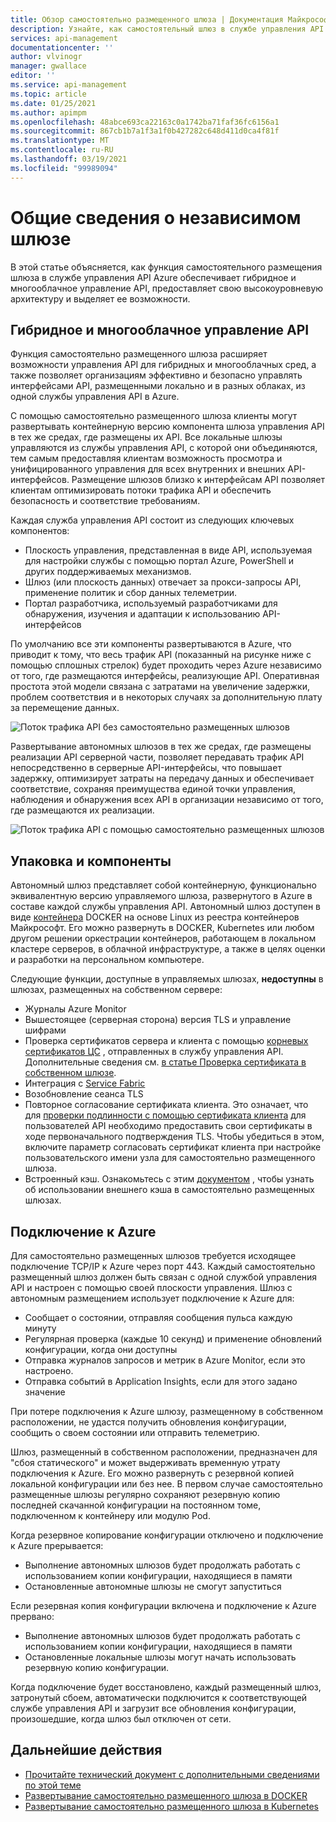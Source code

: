 ```yaml
---
title: Обзор самостоятельно размещенного шлюза | Документация Майкрософт
description: Узнайте, как самостоятельный шлюз в службе управления API Azure помогает организациям управлять API в гибридных и многооблачных средах.
services: api-management
documentationcenter: ''
author: vlvinogr
manager: gwallace
editor: ''
ms.service: api-management
ms.topic: article
ms.date: 01/25/2021
ms.author: apimpm
ms.openlocfilehash: 48abce693ca22163c0a1742ba71faf36fc6156a1
ms.sourcegitcommit: 867cb1b7a1f3a1f0b427282c648d411d0ca4f81f
ms.translationtype: MT
ms.contentlocale: ru-RU
ms.lasthandoff: 03/19/2021
ms.locfileid: "99989094"
---
```

# <a name="self-hosted-gateway-overview"></a>Общие сведения о независимом шлюзе

В этой статье объясняется, как функция самостоятельного размещения шлюза в службе управления API Azure обеспечивает гибридное и многооблачное управление API, предоставляет свою высокоуровневую архитектуру и выделяет ее возможности.

## <a name="hybrid-and-multi-cloud-api-management"></a>Гибридное и многооблачное управление API

Функция самостоятельно размещенного шлюза расширяет возможности управления API для гибридных и многооблачных сред, а также позволяет организациям эффективно и безопасно управлять интерфейсами API, размещенными локально и в разных облаках, из одной службы управления API в Azure.

С помощью самостоятельно размещенного шлюза клиенты могут развертывать контейнерную версию компонента шлюза управления API в тех же средах, где размещены их API. Все локальные шлюзы управляются из службы управления API, с которой они объединяются, тем самым предоставляя клиентам возможность просмотра и унифицированного управления для всех внутренних и внешних API-интерфейсов. Размещение шлюзов близко к интерфейсам API позволяет клиентам оптимизировать потоки трафика API и обеспечить безопасность и соответствие требованиям.

Каждая служба управления API состоит из следующих ключевых компонентов:

-   Плоскость управления, представленная в виде API, используемая для настройки службы с помощью портал Azure, PowerShell и других поддерживаемых механизмов.
-   Шлюз (или плоскость данных) отвечает за прокси-запросы API, применение политик и сбор данных телеметрии.
-   Портал разработчика, используемый разработчиками для обнаружения, изучения и адаптации к использованию API-интерфейсов

По умолчанию все эти компоненты развертываются в Azure, что приводит к тому, что весь трафик API (показанный на рисунке ниже с помощью сплошных стрелок) будет проходить через Azure независимо от того, где размещаются интерфейсы, реализующие API. Оперативная простота этой модели связана с затратами на увеличение задержки, проблем соответствия и в некоторых случаях за дополнительную плату за перемещение данных.

![Поток трафика API без самостоятельно размещенных шлюзов](media/self-hosted-gateway-overview/without-gateways.png)

Развертывание автономных шлюзов в тех же средах, где размещены реализации API серверной части, позволяет передавать трафик API непосредственно в серверные API-интерфейсы, что повышает задержку, оптимизирует затраты на передачу данных и обеспечивает соответствие, сохраняя преимущества единой точки управления, наблюдения и обнаружения всех API в организации независимо от того, где размещаются их реализации.

![Поток трафика API с помощью самостоятельно размещенных шлюзов](media/self-hosted-gateway-overview/with-gateways.png)

## <a name="packaging-and-features"></a>Упаковка и компоненты

Автономный шлюз представляет собой контейнерную, функционально эквивалентную версию управляемого шлюза, развернутого в Azure в составе каждой службы управления API. Автономный шлюз доступен в виде [контейнера](https://aka.ms/apim/sputnik/dhub) DOCKER на основе Linux из реестра контейнеров Майкрософт. Его можно развернуть в DOCKER, Kubernetes или любом другом решении оркестрации контейнеров, работающем в локальном кластере серверов, в облачной инфраструктуре, а также в целях оценки и разработки на персональном компьютере.

Следующие функции, доступные в управляемых шлюзах, **недоступны** в шлюзах, размещенных на собственном сервере:

- Журналы Azure Monitor
- Вышестоящее (серверная сторона) версия TLS и управление шифрами
- Проверка сертификатов сервера и клиента с помощью [корневых сертификатов ЦС](api-management-howto-ca-certificates.md) , отправленных в службу управления API. Дополнительные сведения см. [в статье Проверка сертификата в собственном шлюзе](api-management-howto-mutual-certificates-for-clients.md#certificate-validation-in-self-hosted-gateway).
- Интеграция с [Service Fabric](../service-fabric/service-fabric-api-management-overview.md)
- Возобновление сеанса TLS
- Повторное согласование сертификата клиента. Это означает, что для [проверки подлинности с помощью сертификата клиента](api-management-howto-mutual-certificates-for-clients.md) для пользователей API необходимо предоставить свои сертификаты в ходе первоначального подтверждения TLS. Чтобы убедиться в этом, включите параметр согласовать сертификат клиента при настройке пользовательского имени узла для самостоятельно размещенного шлюза.
- Встроенный кэш. Ознакомьтесь с этим [документом](api-management-howto-cache-external.md) , чтобы узнать об использовании внешнего кэша в самостоятельно размещенных шлюзах.

## <a name="connectivity-to-azure"></a>Подключение к Azure

Для самостоятельно размещенных шлюзов требуется исходящее подключение TCP/IP к Azure через порт 443. Каждый самостоятельно размещенный шлюз должен быть связан с одной службой управления API и настроен с помощью своей плоскости управления. Шлюз с автономным размещением использует подключение к Azure для:

-   Сообщает о состоянии, отправляя сообщения пульса каждую минуту
-   Регулярная проверка (каждые 10 секунд) и применение обновлений конфигурации, когда они доступны
-   Отправка журналов запросов и метрик в Azure Monitor, если это настроено.
-   Отправка событий в Application Insights, если для этого задано значение

При потере подключения к Azure шлюзу, размещенному в собственном расположении, не удастся получить обновления конфигурации, сообщить о своем состоянии или отправить телеметрию.

Шлюз, размещенный в собственном расположении, предназначен для "сбоя статического" и может выдерживать временную утрату подключения к Azure. Его можно развернуть с резервной копией локальной конфигурации или без нее. В первом случае самостоятельно размещенные шлюзы регулярно сохраняют резервную копию последней скачанной конфигурации на постоянном томе, подключенном к контейнеру или модулю Pod.

Когда резервное копирование конфигурации отключено и подключение к Azure прерывается:

-   Выполнение автономных шлюзов будет продолжать работать с использованием копии конфигурации, находящиеся в памяти
-   Остановленные автономные шлюзы не смогут запуститься

Если резервная копия конфигурации включена и подключение к Azure прервано:

-   Выполнение автономных шлюзов будет продолжать работать с использованием копии конфигурации, находящиеся в памяти
-   Остановленные локальные шлюзы могут начать использовать резервную копию конфигурации.

Когда подключение будет восстановлено, каждый размещенный шлюз, затронутый сбоем, автоматически подключится к соответствующей службе управления API и загрузит все обновления конфигурации, произошедшие, когда шлюз был отключен от сети.

## <a name="next-steps"></a>Дальнейшие действия

-   [Прочитайте технический документ с дополнительными сведениями по этой теме](https://aka.ms/hybrid-and-multi-cloud-api-management)
-   [Развертывание самостоятельно размещенного шлюза в DOCKER](how-to-deploy-self-hosted-gateway-docker.md)
-   [Развертывание самостоятельно размещенного шлюза в Kubernetes](how-to-deploy-self-hosted-gateway-kubernetes.md)
